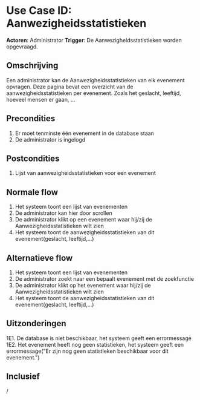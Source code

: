 # Use Case ID: Aanwezigheidsstatistieken

**Actoren**: Administrator
**Trigger**: De Aanwezigheidsstatistieken worden opgevraagd.

## Omschrijving

Een administrator kan de Aanwezigheidsstatistieken van elk evenement opvragen. Deze pagina bevat een overzicht van de aanwezigheidsstatistieken per evenement. Zoals het geslacht, leeftijd, hoeveel mensen er gaan, ...

## Precondities

1. Er moet tenminste één evenement in de database staan
2. De administrator is ingelogd

## Postcondities

1. Lijst van aanwezigheidsstatistieken voor een evenement

## Normale flow

1. Het systeem toont een lijst van evenementen
2. De administrator kan hier door scrollen
3. De administrator klikt op een evenement waar hij/zij de Aanwezigheidsstatistieken wilt zien
4. Het systeem toont de aanwezigheidsstatistieken van dit evenement(geslacht, leeftijd,...)

## Alternatieve flow

1. Het systeem toont een lijst van evenementen
2. De administrator zoekt naar een bepaalt evenement met de zoekfunctie
3. De administrator klikt op het evenement waar hij/zij de Aanwezigheidsstatistieken wilt zien
4. Het systeem toont de aanwezigheidsstatistieken van dit evenement(geslacht, leeftijd,...)

## Uitzonderingen

1E1. De database is niet beschikbaar, het systeem geeft een errormessage
1E2. Het evenement heeft nog geen statistieken, het systeem geeft een errormessage("Er zijn nog geen statistieken beschikbaar voor dit evenement.")

## Inclusief

/
